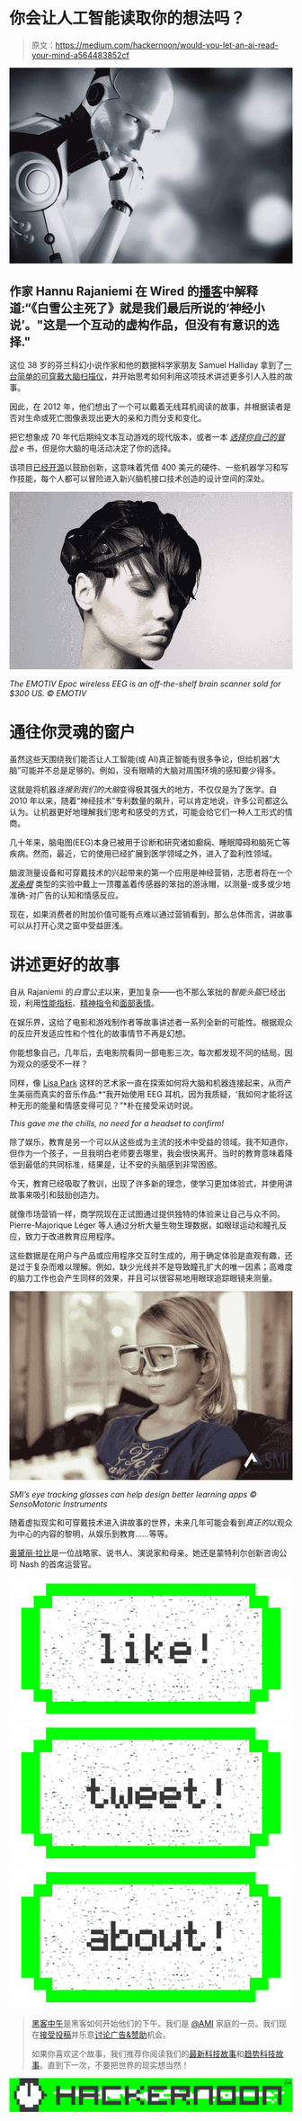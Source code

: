 # 你会让人工智能读取你的想法吗？

> 原文：<https://medium.com/hackernoon/would-you-let-an-ai-read-your-mind-a564483852cf>

![](img/b188f9826f24ba45fb7392cd354192d0.png)

## 作家 Hannu Rajaniemi 在 Wired 的[播客](http://www.geeksguideshow.com/)中解释道:“《白雪公主死了》就是我们最后所说的‘神经小说’。"这是一个互动的虚构作品，但没有有意识的选择."

这位 38 岁的芬兰科幻小说作家和他的数据科学家朋友 Samuel Halliday 拿到了[一台简单的可穿戴大脑扫描仪](https://www.emotiv.com/epoc/)，并开始思考如何利用这项技术讲述更多引人入胜的故事。

因此，在 2012 年，他们想出了一个可以戴着无线耳机阅读的故事，并根据读者是否对生命或死亡图像表现出更大的亲和力而分支和变化。

把它想象成 70 年代后期纯文本互动游戏的现代版本，或者一本 [*选择你自己的冒险*](https://en.wikipedia.org/wiki/Choose_Your_Own_Adventure) *e* 书，但是你大脑的电活动决定了你的选择。

该项目[已经开源](https://github.com/fommil/neurofiction)以鼓励创新，这意味着凭借 400 美元的硬件、一些机器学习和写作技能，每个人都可以冒险进入新兴脑机接口技术创造的设计空间的深处。

![](img/ecb2d6aeccb1f2180bdec262aef47cf0.png)

*The EMOTIV Epoc wireless EEG is an off-the-shelf brain scanner sold for $300 US. © EMOTIV*

# 通往你灵魂的窗户

虽然这些天围绕我们能否让人工智能(或 AI)真正智能有很多争论，但给机器“大脑”可能并不总是足够的。例如，没有眼睛的大脑对周围环境的感知要少得多。

这就是将机器*连接到我们的大脑*变得极其强大的地方，不仅仅是为了医学。自 2010 年以来，随着“神经技术”专利数量的飙升，可以肯定地说，许多公司都这么认为。让机器更好地理解我们思考和感受的方式，可能会给它们一种人工形式的情商。

几十年来，脑电图(EEG)本身已被用于诊断和研究诸如癫痫、睡眠障碍和脑死亡等疾病。然而，最近，它的使用已经扩展到医学领域之外，进入了盈利性领域。

脑波测量设备和可穿戴技术的兴起带来的第一个应用是神经营销，志愿者将在一个 [*发条橙*](http://www.imdb.com/title/tt0066921/) 类型的实验中戴上一顶覆盖着传感器的笨拙的游泳帽，以测量-或多或少地准确-对广告的认知和情感反应。

现在，如果消费者的附加价值可能有点难以通过营销看到，那么总体而言，讲故事可以从打开心灵之窗中受益匪浅。

# 讲述更好的故事

自从 Rajaniemi 的*白雪公主*以来，更加复杂——也不那么笨拙的*智能头盔*已经出现，利用[性能指标](http://nevermindgame.com/)、[精神指令](http://thecreatorsproject.vice.com/blog/artist-manipulates-48-pools-of-water-with-her-mind)和[面部表情](http://uploadvr.com/emteq-facial-tracking/)。

在娱乐界，这给了电影和游戏制作者等故事讲述者一系列全新的可能性。根据观众的反应开发适应性和个性化的故事情节不再是幻想。

你能想象自己，几年后，去电影院看同一部电影三次，每次都发现不同的结局，因为观众的感受不一样？

同样，像 [Lisa Park](http://www.thelisapark.com/#/eunoia-ii/) 这样的艺术家一直在探索如何将大脑和机器连接起来，从而产生美丽而真实的音乐作品:*“我开始使用 EEG 耳机，因为我质疑，‘我如何才能将这种无形的能量和情感变得可见？”*朴在接受采访时说。

*This gave me the chills, no need for a headset to confirm!*

除了娱乐，教育是另一个可以从这些成为主流的技术中受益的领域。我不知道你，但作为一个孩子，一旦我明白老师要去哪里，我会很快离开。当时的教育意味着降低到最低的共同标准，结果是，让不安的头脑感到非常困惑。

今天，教育已经吸取了教训，出现了许多新的理念，使学习更加体验式，并使用讲故事来吸引和鼓励创造力。

就像市场营销一样，商学院现在正试图通过提供独特的体验来让自己与众不同。Pierre-Majorique Léger 等人通过分析大量生物生理数据，如眼球运动和瞳孔反应，致力于改进教育应用程序。

这些数据是在用户与产品或应用程序交互时生成的，用于确定体验是直观有趣，还是过于复杂而难以理解。例如，缺少光线并不是导致瞳孔扩大的唯一因素；高难度的脑力工作也会产生同样的效果，并且可以很容易地用眼球追踪眼镜来测量。

![](img/e1cdb0baf2b77fb0119c8bda98c4d1e8.png)

*SMI’s eye tracking glasses can help design better learning apps © SensoMotoric Instruments*

随着虚拟现实和可穿戴技术进入讲故事的世界，未来几年可能会看到*真正的*以观众为中心的内容的黎明，从娱乐到教育……等等。

[奥黛丽·拉比](https://www.linkedin.com/in/audreyraby)是一位战略家、说书人、演说家和母亲。她还是蒙特利尔创新咨询公司 Nash 的首席运营官。

[![](img/50ef4044ecd4e250b5d50f368b775d38.png)](http://bit.ly/HackernoonFB)[![](img/979d9a46439d5aebbdcdca574e21dc81.png)](https://goo.gl/k7XYbx)[![](img/2930ba6bd2c12218fdbbf7e02c8746ff.png)](https://goo.gl/4ofytp)

> [黑客中午](http://bit.ly/Hackernoon)是黑客如何开始他们的下午。我们是 [@AMI](http://bit.ly/atAMIatAMI) 家庭的一员。我们现在[接受投稿](http://bit.ly/hackernoonsubmission)并乐意[讨论广告&赞助](mailto:partners@amipublications.com)机会。
> 
> 如果你喜欢这个故事，我们推荐你阅读我们的[最新科技故事](http://bit.ly/hackernoonlatestt)和[趋势科技故事](https://hackernoon.com/trending)。直到下一次，不要把世界的现实想当然！

![](img/be0ca55ba73a573dce11effb2ee80d56.png)